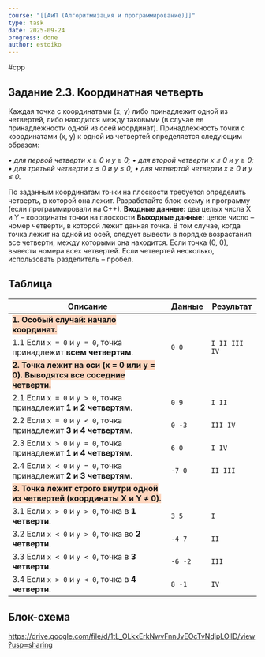 ```yaml
---
course: "[[АиП (Алгоритмизация и программирование)]]"
type: task
date: 2025-09-24
progress: done
author: estoiko
---
```

#cpp 

## Задание 2.3. Координатная четверть

Каждая точка с координатами (x, y) либо принадлежит одной из четвертей, либо находится между таковыми (в случае ее принадлежности одной из осей координат). Принадлежность точки с координатами (x, y) к одной из четвертей определяется следующим образом:

*• для первой четверти x ≥ 0 и y ≥ 0;*
*• для второй четверти x ≤ 0 и y ≥ 0;*
*• для третьей четверти x ≤ 0 и y ≤ 0;*
*• для четвертой четверти x ≥ 0 и y ≤ 0.*

По заданным координатам точки на плоскости требуется определить четверть, в которой она лежит. Разработайте блок-схему и программу (если программировали на С++). 
**Входные данные:** два целых числа X и Y – координаты точки на плоскости **Выходные данные:** целое число – номер четверти, в которой лежит данная точка. В том случае, когда точка лежит на одной из осей, следует вывести в порядке возрастания все четверти, между которыми она находится. Если точка (0, 0), вывести номера всех четвертей. Если четвертей несколько, использовать разделитель – пробел.

<div class="page-break" style="page-break-before: always;"></div>

## Таблица

| Описание                                                                                                                                | Данные  | Результат     |
| --------------------------------------------------------------------------------------------------------------------------------------- | :------ | ------------- |
| <span style="background:rgba(255, 183, 139, 0.55)">**1. Особый случай: начало координат.**</span>                                       |         |               |
| 1.1 Если `x = 0` и `y = 0`, точка принадлежит **всем четвертям**.                                                                       | `0 0`   | `I II III IV` |
| <span style="background:rgba(255, 183, 139, 0.55)">**2. Точка лежит на оси (x = 0 или y = 0). Выводятся все соседние четверти.**</span> |         |               |
| 2.1 Если `x = 0` и `y > 0`, точка принадлежит **1 и 2 четвертям**.                                                                      | `0 9`   | `I II`        |
| 2.2 Если `x = 0` и `y < 0`, точка принадлежит **3 и 4 четвертям**.                                                                      | `0 -3`  | `III IV`      |
| 2.3 Если `x > 0` и `y = 0`, точка принадлежит **1 и 4 четвертям**.                                                                      | `6 0`   | `I IV`        |
| 2.4 Если `x < 0` и `y = 0`, точка принадлежит **2 и 3 четвертям**.                                                                      | `-7 0`  | `II III`      |
| <span style="background:rgba(255, 183, 139, 0.55)">**3. Точка лежит строго внутри одной из четвертей (координаты X и Y ≠ 0).**</span>   |         |               |
| 3.1 Если `x > 0` и `y > 0`, точка в **1 четверти**.                                                                                     | `3 5`   | `I`           |
| 3.2 Если `x < 0` и `y > 0`, точка во **2 четверти**.                                                                                    | `-4 7`  | `II`          |
| 3.3 Если `x < 0` и `y < 0`, точка в **3 четверти**.                                                                                     | `-6 -2` | `III`         |
| 3.4 Если `x > 0` и `y < 0`, точка в **4 четверти**.                                                                                     | `8 -1`  | `IV`          |

## Блок-схема
https://drive.google.com/file/d/1tL_OLkxErkNwvFnnJvEOcTvNdjpLOlID/view?usp=sharing
